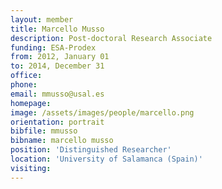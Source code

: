 ```yaml
---
layout: member
title: Marcello Musso
description: Post-doctoral Research Associate
funding: ESA-Prodex
from: 2012, January 01
to: 2014, December 31
office:
phone:
email: mmusso@usal.es
homepage:
image: /assets/images/people/marcello.png
orientation: portrait
bibfile: mmusso
bibname: marcello musso
position: 'Distinguished Researcher'
location: 'University of Salamanca (Spain)'
visiting:
---
```


